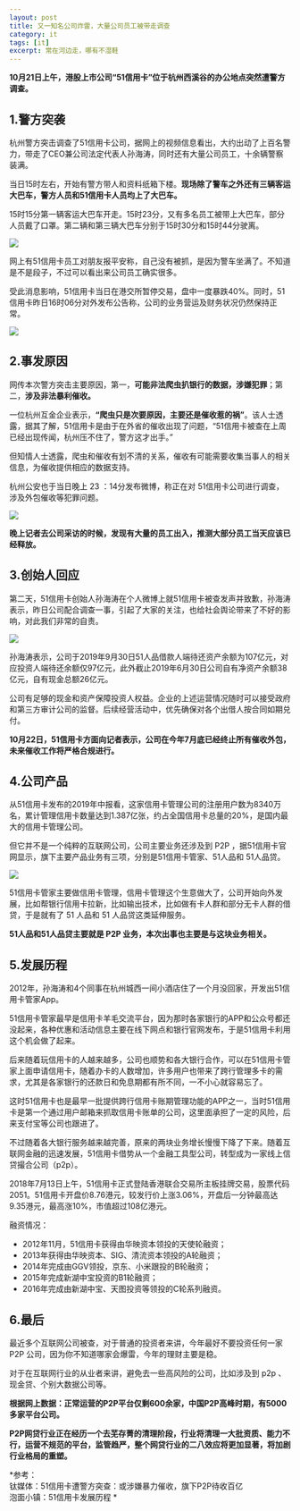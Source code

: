 ```yaml
---
layout: post
title: 又一知名公司炸雷，大量公司员工被带走调查
category: it
tags: [it]
excerpt: 常在河边走，哪有不湿鞋
---
```


**10月21日上午，港股上市公司“51信用卡”位于杭州西溪谷的办公地点突然遭警方调查。**

## 1.警方突袭

杭州警方突击调查了51信用卡公司，据网上的视频信息看出，大约出动了上百名警力，带走了CEO兼公司法定代表人孙海涛，同时还有大量公司员工，十余辆警察装满。

当日15时左右，开始有警方带人和资料纸箱下楼。**现场除了警车之外还有三辆客运大巴车，警方人员和51信用卡人员均上了大巴车。**

15时15分第一辆客运大巴车开走。15时23分，又有多名员工被带上大巴车，部分人员戴了口罩。第二辆和第三辆大巴车分别于15时30分和15时44分驶离。

![](http://favorites.ren/assets/images/2019/it/zalie01.jpg)

网上有51信用卡员工对朋友报平安称，自己没有被抓，是因为警车坐满了。不知道是不是段子，不过可以看出来公司员工确实很多。

受此消息影响，51信用卡当日在港交所暂停交易，盘中一度暴跌40%。同时，51信用卡昨日16时06分对外发布公告称，公司的业务营运及财务状况仍然保持正常。

![](http://favorites.ren/assets/images/2019/it/zalie02.jpg)

## 2.事发原因

网传本次警方突击主要原因，第一，**可能非法爬虫扒银行的数据，涉嫌犯罪**；第二，**涉及非法暴利催收。**

一位杭州互金企业表示，**“爬虫只是次要原因，主要还是催收惹的祸”**。该人士透露，据其了解，51信用卡是由于在外省的催收出现了问题，“51信用卡被查在上周已经出现传闻，杭州压不住了，警方这才出手。”

但知情人士透露，爬虫和催收有划不清的关系，催收有可能需要收集当事人的相关信息，为催收提供相应的数据支持。

杭州公安也于当日晚上 23 ：14分发布微博，称正在对 51信用卡公司进行调查，涉及外包催收等犯罪问题。

![](http://favorites.ren/assets/images/2019/it/zalie03.jpg)

**晚上记者去公司采访的时候，发现有大量的员工出入，推测大部分员工当天应该已经释放。**

## 3.创始人回应

第二天，51信用卡创始人孙海涛在个人微博上就51信用卡被查发声并致歉，孙海涛表示，昨日公司配合调查一事，引起了大家的关注，也给社会舆论带来了不好的影响，对此我们非常的自责。

![](http://favorites.ren/assets/images/2019/it/zalie04.jpg)

孙海涛表示，公司于2019年9月30日51人品借款人端待还资产余额为107亿元，对应投资人端待还余额仅97亿元，此外截止2019年6月30日公司自有净资产余额38亿元，自有现金总额26亿元。

公司有足够的现金和资产保障投资人权益。企业的上述运营情况随时可以接受政府和第三方审计公司的监督。后续经营活动中，优先确保对各个出借人按合同如期兑付。

**10月22日，51信用卡方面向记者表示，公司在今年7月底已经终止所有催收外包，未来催收工作将严格合规进行。**

## 4.公司产品

从51信用卡发布的2019年中报看，这家信用卡管理公司的注册用户数为8340万名，累计管理信用卡数量达到1.387亿张，约占全国信用卡总量的20%，是国内最大的信用卡管理公司。

但它并不是一个纯粹的互联网公司，公司主要业务还涉及到 P2P ，据51信用卡官网显示，旗下主要产品业务有三项，分别是51信用卡管家、51人品和 51人品贷。

![](http://favorites.ren/assets/images/2019/it/zalie05.jpg)

51信用卡管家主要做信用卡管理，信用卡管理这个生意做大了，公司开始向外发展，比如帮银行信用卡拉新，比如输出技术，比如做有卡人群和部分无卡人群的借贷，于是就有了 51 人品和 51 人品贷这类延伸服务。

**51人品和51人品贷主要就是 P2P 业务，本次出事也主要是与这块业务相关。**

## 5.发展历程

2012年，孙海涛和4个同事在杭州城西一间小酒店住了一个月没回家，开发出51信用卡管家App。

51信用卡管家最早是信用卡羊毛交流平台，因为那时各家银行的APP和公众号都还没起来，各种优惠和活动信息主要在线下网点和银行官网发布，于是51信用卡利用这个机会做了起来。

后来随着玩信用卡的人越来越多，公司也顺势和各大银行合作，可以在51信用卡管家上面申请信用卡，随着办卡的人数增加，许多用户也带来了跨行管理多卡的需求，尤其是各家银行的还款日和免息期都有所不同，一不小心就容易忘了。

这时51信用卡也是最早一批提供跨行信用卡账期管理功能的APP之一，当时51信用卡是第一个通过用户邮箱来抓取信用卡账单的公司，这里面承担了一定的风险，后来支付宝等公司也跟进了。

不过随着各大银行服务越来越完善，原来的两块业务增长慢慢下降了下来。随着互联网金融的迅速发展，51信用卡借势从一个金融工具型公司，转型成为一家线上信贷撮合公司（p2p）。

2018年7月13日上午，51信用卡正式登陆香港联合交易所主板挂牌交易，股票代码2051。51信用卡开盘价8.76港元，较发行价上涨3.06%，开盘后一分钟最高达9.35港元，最高涨10%，市值超过108亿港元。

融资情况：

- 2012年11月，51信用卡获得由华映资本领投的天使轮融资；  
- 2013年获得由华映资本、SIG、清流资本领投的A轮融资；  
- 2014年完成由GGV领投，京东、小米跟投的B轮融资；  
- 2015年完成新湖中宝投资的B1轮融资；  
- 2016年完成由新湖中宝、天图投资等领投的C轮系列融资。  

## 6.最后

最近多个互联网公司被查，对于普通的投资者来讲，今年最好不要投资任何一家 P2P 公司，因为你不知道哪家会爆雷，今年的理财主要是稳。

对于在互联网行业的从业者来讲，避免去一些高风险的公司，比如涉及到 p2p 、现金贷、个别大数据公司等。

**根据网上数据：正常运营的P2P平台仅剩600余家，中国P2P高峰时期，有5000多家平台公司。**

**P2P网贷行业正在经历一个去芜存菁的清理阶段，行业将清理一大批资质、能力不行，运营不规范的平台，监管趋严，整个网贷行业的二八效应将更加显著，将加剧行业格局的重塑。**

*参考：  
钛媒体：51信用卡遭警方突查：或涉嫌暴力催收，旗下P2P待收百亿  
泡面小镇：51信用卡发展历程  *
